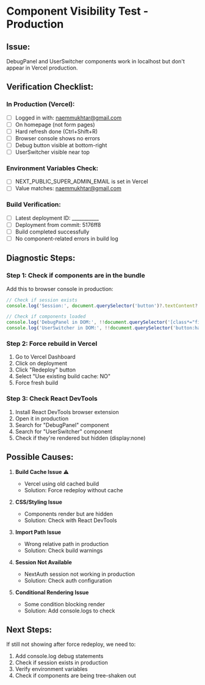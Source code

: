 # Component Visibility Test - Production

## Issue:
DebugPanel and UserSwitcher components work in localhost but don't appear in Vercel production.

## Verification Checklist:

### In Production (Vercel):
- [ ] Logged in with: naemmukhtar@gmail.com
- [ ] On homepage (not form pages)
- [ ] Hard refresh done (Ctrl+Shift+R)
- [ ] Browser console shows no errors
- [ ] Debug button visible at bottom-right
- [ ] UserSwitcher visible near top

### Environment Variables Check:
- [ ] NEXT_PUBLIC_SUPER_ADMIN_EMAIL is set in Vercel
- [ ] Value matches: naemmukhtar@gmail.com

### Build Verification:
- [ ] Latest deployment ID: ___________
- [ ] Deployment from commit: 5176ff8
- [ ] Build completed successfully
- [ ] No component-related errors in build log

## Diagnostic Steps:

### Step 1: Check if components are in the bundle
Add this to browser console in production:
```javascript
// Check if session exists
console.log('Session:', document.querySelector('button')?.textContent?.includes('Log Keluar'));

// Check if components loaded
console.log('DebugPanel in DOM:', !!document.querySelector('[class*="fixed bottom-4 right-4"]'));
console.log('UserSwitcher in DOM:', !!document.querySelector('button:has-text("Switch User View")'));
```

### Step 2: Force rebuild in Vercel
1. Go to Vercel Dashboard
2. Click on deployment
3. Click "Redeploy" button
4. Select "Use existing build cache: NO"
5. Force fresh build

### Step 3: Check React DevTools
1. Install React DevTools browser extension
2. Open it in production
3. Search for "DebugPanel" component
4. Search for "UserSwitcher" component
5. Check if they're rendered but hidden (display:none)

## Possible Causes:

1. **Build Cache Issue** ⚠️
   - Vercel using old cached build
   - Solution: Force redeploy without cache

2. **CSS/Styling Issue**
   - Components render but are hidden
   - Solution: Check with React DevTools

3. **Import Path Issue**
   - Wrong relative path in production
   - Solution: Check build warnings

4. **Session Not Available**
   - NextAuth session not working in production
   - Solution: Check auth configuration

5. **Conditional Rendering Issue**
   - Some condition blocking render
   - Solution: Add console.logs to check

## Next Steps:

If still not showing after force redeploy, we need to:
1. Add console.log debug statements
2. Check if session exists in production
3. Verify environment variables
4. Check if components are being tree-shaken out
